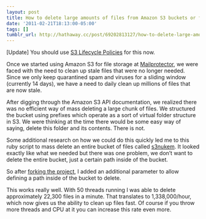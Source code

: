 ```yaml
---
layout: post
title: How to delete large amounts of files from Amazon S3 buckets or folders
date: '2011-02-21T18:13:00-05:00'
tags: []
tumblr_url: http://hathaway.cc/post/69202813127/how-to-delete-large-amounts-of-files-from-amazon
---
```

[Update] You should use [S3 Lifecycle Policies](https://docs.aws.amazon.com/AmazonS3/latest/user-guide/create-lifecycle.html) for this now.

Once we started using Amazon S3 for file storage at [Mailprotector](http://mailprotector.com), we were faced with the need to clean up stale files that were no longer needed. Since we only keep quarantined spam and viruses for a sliding window (currently 14 days), we have a need to daily clean up millions of files that are now stale.

After digging through the Amazon S3 API documentation, we realized there was no efficient way of mass deleting a large chunk of files. We structured the bucket using prefixes which operate as a sort of virtual folder structure in S3. We were thinking at the time there would be some easy way of saying, delete this folder and its contents. There is not.

Some additional research on how we could do this quickly led me to this ruby script to mass delete an entire bucket of files called [s3nukem](https://github.com/lathanh/s3nukem). It looked exactly like what we needed but there was one problem, we don’t want to delete the entire bucket, just a certain path inside of the bucket.

So after [forking the project](https://github.com/hathaway/s3nukem), I added an additional parameter to allow defining a path inside of the bucket to delete.

This works really well. With 50 threads running I was able to delete approximately 22,300 files in a minute. That translates to 1,338,000/hour, which now gives us the ability to clean up files fast. Of course if you throw more threads and CPU at it you can increase this rate even more.
